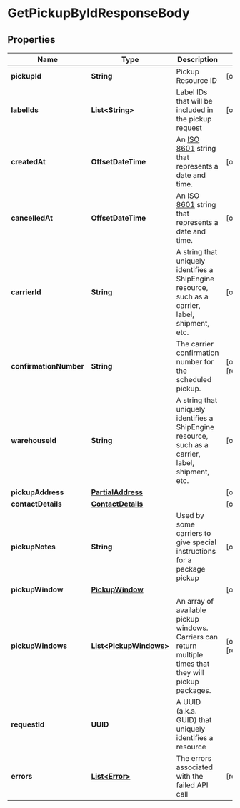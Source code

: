 

# GetPickupByIdResponseBody


## Properties

| Name | Type | Description | Notes |
|------------ | ------------- | ------------- | -------------|
|**pickupId** | **String** | Pickup Resource ID |  [optional] |
|**labelIds** | **List&lt;String&gt;** | Label IDs that will be included in the pickup request |  [optional] |
|**createdAt** | **OffsetDateTime** | An [ISO 8601](https://en.wikipedia.org/wiki/ISO_8601) string that represents a date and time.  |  [optional] |
|**cancelledAt** | **OffsetDateTime** | An [ISO 8601](https://en.wikipedia.org/wiki/ISO_8601) string that represents a date and time.  |  [optional] |
|**carrierId** | **String** | A string that uniquely identifies a ShipEngine resource, such as a carrier, label, shipment, etc. |  [optional] |
|**confirmationNumber** | **String** | The carrier confirmation number for the scheduled pickup. |  [optional] [readonly] |
|**warehouseId** | **String** | A string that uniquely identifies a ShipEngine resource, such as a carrier, label, shipment, etc. |  [optional] |
|**pickupAddress** | [**PartialAddress**](PartialAddress.md) |  |  [optional] |
|**contactDetails** | [**ContactDetails**](ContactDetails.md) |  |  [optional] |
|**pickupNotes** | **String** | Used by some carriers to give special instructions for a package pickup |  [optional] |
|**pickupWindow** | [**PickupWindow**](PickupWindow.md) |  |  [optional] |
|**pickupWindows** | [**List&lt;PickupWindows&gt;**](PickupWindows.md) | An array of available pickup windows. Carriers can return multiple times that they will pickup packages.  |  [optional] [readonly] |
|**requestId** | **UUID** | A UUID (a.k.a. GUID) that uniquely identifies a resource |  |
|**errors** | [**List&lt;Error&gt;**](Error.md) | The errors associated with the failed API call |  [readonly] |



